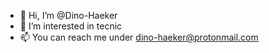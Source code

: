 - 👋 Hi, I’m @Dino-Haeker
- 👀 I’m interested in tecnic
- 📫 You can reach me under dino-haeker@protonmail.com

<!---
Dino-Haeker/Dino-Haeker is a ✨ special ✨ repository because its `README.md` (this file) appears on your GitHub profile.
You can click the Preview link to take a look at your changes.
--->
